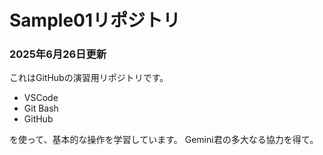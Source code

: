 # Sample01リポジトリ
### 2025年6月26日更新

これはGitHubの演習用リポジトリです。
- VSCode
- Git Bash
- GitHub

を使って、基本的な操作を学習しています。
Gemini君の多大なる協力を得て。